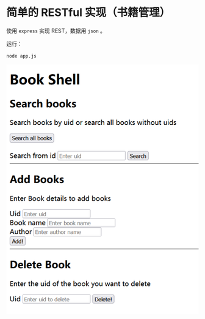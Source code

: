 # 简单的 RESTful 实现（书籍管理）

使用 `express` 实现 REST，数据用 `json` 。

运行：

```bash
node app.js
```

![](example.png)